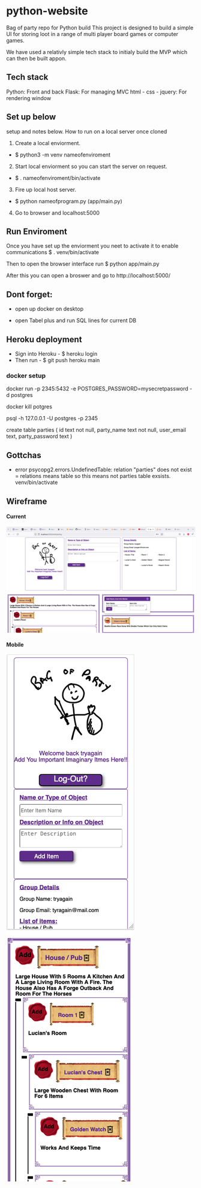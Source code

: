 # python-website

Bag of party repo for Python build
This project is designed to build a simple UI for storing loot in a range of multi player board games or computer games.

We have used a relativly simple tech stack to initialy build the MVP which can then be built appon.

## Tech stack

Python: Front and back
Flask: For managing MVC
html - css - jquery: For rendering window

## Set up below

setup and notes below. How to run on a local server once cloned

1. Create a local enviorment.

- $ python3 -m venv nameofenviroment

2. Start local enviorment so you can start the server on request.

- $ . nameofenviroment/bin/activate

3. Fire up local host server.

- $ python nameofprogram.py (app/main.py)

4. Go to browser and localhost:5000

## Run Enviroment

Once you have set up the enviorment you neet to activate it to enable communications
$ . venv/bin/activate

Then to open the browser interface run
$ python app/main.py

After this you can open a broswer and go to http://localhost:5000/

## Dont forget:

- open up docker on desktop

- open Tabel plus and run SQL lines for current DB

## Heroku deployment

- Sign into Heroku - $ heroku login
- Then run - $ git push heroku main

### docker setup

docker run -p 2345:5432 -e POSTGRES_PASSWORD=mysecretpassword -d postgres

docker kill potgres

psql -h 127.0.0.1 -U postgres -p 2345

create table parties (
id text not null,
party_name text not null,
user_email text,
party_password text
)

## Gottchas

- error psycopg2.errors.UndefinedTable: relation "parties" does not exist
  = relations means table so this means not parties table exsists. venv/bin/activate
  
## Wireframe
#### Current 
![wireframe](./app/static/images/main_shot_1.png)
#### Mobile
![wireframe](./app/static/images/mobile_1.png)
![wireframe](./app/static/images/mobile_3.png)

<!-- <img src="../a" width="375" />  -->
